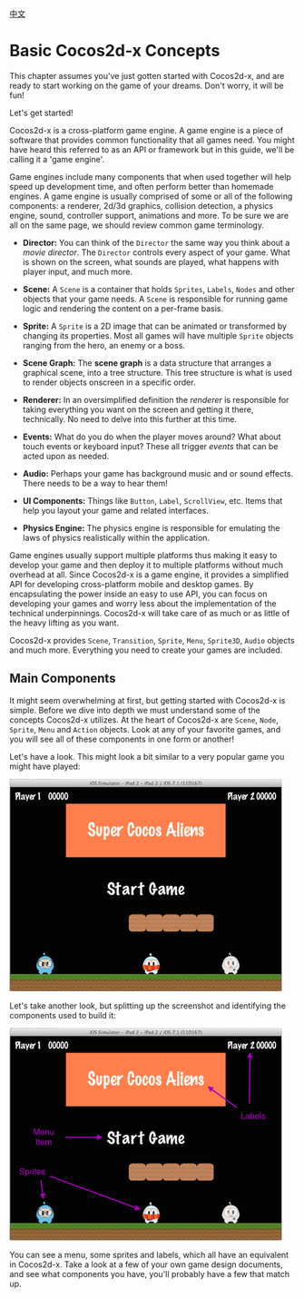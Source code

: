 <div class="langs">
  <a href="#" class="btn" onclick="toggleLanguage()">中文</a>
</div>

# Basic Cocos2d-x Concepts
This chapter assumes you've just gotten started with Cocos2d-x, and are ready to
start working on the game of your dreams. Don't worry, it will be fun!

Let's get started!

Cocos2d-x is a cross-platform game engine. A game engine is a piece of software
that provides common functionality that all games need. You might have heard this
referred to as an API or framework but in this guide, we'll be calling it a
'game engine'.

Game engines include many components that when used together will help speed up
development time, and often perform better than homemade engines. A game engine
is usually comprised of some or all of the following components: a renderer,
2d/3d graphics, collision detection, a physics engine, sound, controller support,
animations and more. To be sure we are all on the same page, we should review common
game terminology.

* __Director:__ You can think of the `Director` the same way you think about a
_movie director_. The `Director` controls every aspect of your game. What is shown
on the screen, what sounds are played, what happens with player input, and much more.

* __Scene:__ A `Scene` is a container that holds `Sprites`, `Labels`, `Nodes` and other
objects that your game needs. A `Scene` is responsible for running game logic and
rendering the content on a per-frame basis.

* __Sprite:__ A `Sprite` is a 2D image that can be animated or transformed by changing
its properties. Most all games will have multiple `Sprite` objects ranging from
the hero, an enemy or a boss.

* __Scene Graph:__ The __scene graph__ is a data structure that arranges a graphical
scene, into a tree structure. This tree structure is what is used to render objects
onscreen in a specific order.

* __Renderer:__ In an oversimplified definition the _renderer_ is responsible for
taking everything you want on the screen and getting it there, technically. No need
to delve into this further at this time.

* __Events:__ What do you do when the player moves around? What about touch events
or keyboard input? These all trigger _events_ that can be acted upon as needed.

* __Audio:__ Perhaps your game has background music and or sound effects. There
needs to be a way to hear them!

* __UI Components:__ Things like `Button`, `Label`, `ScrollView`, etc. Items that
help you layout your game and related interfaces.

* __Physics Engine:__ The physics engine is responsible for emulating the laws of
physics realistically within the application.

Game engines usually support multiple platforms thus making it easy to develop your
game and then deploy it to multiple platforms without much overhead at all. Since
Cocos2d-x is a game engine, it provides a simplified API for developing cross-platform
mobile and desktop games. By encapsulating the power inside an easy to use API, you
can focus on developing your games and worry less about the implementation of the
technical underpinnings. Cocos2d-x will take care of as much or as little of the
heavy lifting as you want.

Cocos2d-x provides `Scene`, `Transition`, `Sprite`, `Menu`, `Sprite3D`, `Audio`
objects and much more. Everything you need to create your games are included.

## Main Components
It might seem overwhelming at first, but getting started with Cocos2d-x is
simple. Before we dive into depth we must understand some of the concepts
Cocos2d-x utilizes. At the heart of Cocos2d-x are `Scene`, `Node`, `Sprite`,
`Menu` and `Action` objects. Look at any of your favorite games, and you will
see all of these components in one form or another!

Let's have a look. This might look a bit similar to a very popular game you might have
played:

![](basic_concepts-img/2n_main.png "")

Let's take another look, but splitting up the screenshot and identifying the
components used to build it:

![](basic_concepts-img/2n_annotated_scaled.png "")

You can see a menu, some sprites and labels, which all have an equivalent in
Cocos2d-x.  Take a look at a few of your own game design documents, and see what
components you have, you'll probably have a few that match up.
